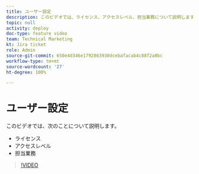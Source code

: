 ```yaml
---
title: ユーザー設定
description: このビデオでは、ライセンス、アクセスレベル、担当業務について説明します。
topic: null
activity: deploy
doc-type: feature video
team: Technical Marketing
kt: Jira ticket
role: Admin
source-git-commit: 650e4d346e1792863930dcebafacab4c88f2a8bc
workflow-type: tm+mt
source-wordcount: '27'
ht-degree: 100%

---
```


# ユーザー設定

このビデオでは、次のことについて説明します。

* ライセンス
* アクセスレベル
* 担当業務

>[!VIDEO](https://video.tv.adobe.com/v/335066/?quality=12&learn=on)

